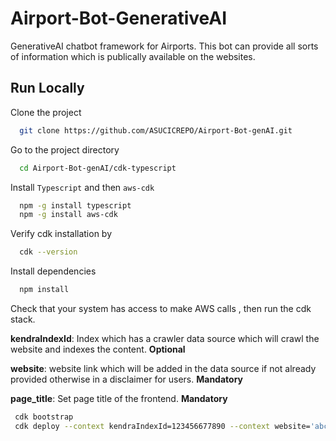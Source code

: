 
# Airport-Bot-GenerativeAI

GenerativeAI chatbot framework for Airports. This bot can provide all sorts of information which is publically available on the websites.

## Run Locally

Clone the project

```bash {"id":"01HTZEMSE9DJB4D5JMBQWRGP9B"}
  git clone https://github.com/ASUCICREPO/Airport-Bot-genAI.git
```

Go to the project directory

```bash {"id":"01HTZEMSE9DJB4D5JMBTGRZWT1"}
  cd Airport-Bot-genAI/cdk-typescript
```

Install `Typescript` and then `aws-cdk`

```bash {"id":"01HTZEMSE9DJB4D5JMBWK9G9FA"}
  npm -g install typescript
  npm -g install aws-cdk
```

Verify cdk installation by

```bash {"id":"01HTZEMSE9DJB4D5JMBZ3AMSRG"}
  cdk --version
```

Install dependencies

```bash {"id":"01HTZEMSE9DJB4D5JMBZR4V1NW"}
  npm install
```

Check that your system has access to make AWS calls , then run the cdk stack.

**kendraIndexId**: Index which has a crawler data source which will crawl the website and indexes the content. **Optional**

**website**: website link which will be added in the data source if not already provided otherwise in a disclaimer for users. **Mandatory**

__page_title__: Set page title of the frontend. __Mandatory__

```bash {"id":"01HTZEMSE9DJB4D5JMC5ZBZ80K"}
 cdk bootstrap 
 cdk deploy --context kendraIndexId=123456677890 --context website='abc.com' --context page_title='Airport Bot'
```
